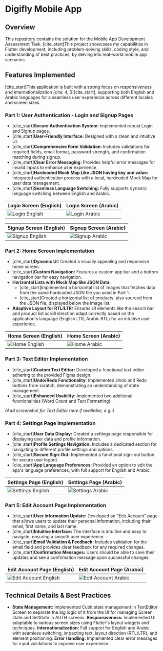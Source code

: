 # Digifly Mobile App


## Overview

This repository contains the solution for the Mobile App Development Assessment Task. [cite_start]This project showcases my capabilities in Flutter development, including problem-solving skills, coding style, and understanding of best practices, by delving into real-world mobile app scenarios.

## Features Implemented

[cite_start]This application is built with a strong focus on responsiveness and internationalization [cite: 4, 5][cite_start], supporting both English and Arabic languages for a seamless user experience across different locales and screen sizes.

### Part 1: User Authentication - Login and Signup Pages
* [cite_start]**Secure Authentication System:** Implemented robust Login and Signup pages.
* [cite_start]**User-Friendly Interface:** Designed with a clean and intuitive UI.
* [cite_start]**Comprehensive Form Validation:** Includes validations for required fields, email format, password strength, and confirmation matching during signup.
* [cite_start]**Clear Error Messaging:** Provides helpful error messages for invalid inputs to enhance user experience.
* [cite_start]**Hardcoded Mock Map Like JSON having key and value:** Integrated authentication process with a local, hardcoded Mock Map for user data management.
* [cite_start]**Seamless Language Switching:** Fully supports dynamic language switching between English and Arabic.

| Login Screen (English) | Login Screen (Arabic) |
|---|---|
| ![Login English](screenshots/SignINenglish.jpg) | ![Login Arabic](screenshots/SigninArabic.jpg) |

| Signup Screen (English) | Signup Screen (Arabic) |
|---|---|
| ![Signup English](screenshots/SignUpEnglish.jpg) | ![Signup Arabic](screenshots/SignUParabic.jpg) |

### Part 2: Home Screen Implementation
* [cite_start]**Dynamic UI:** Created a visually appealing and responsive home screen.
* [cite_start]**Custom Navigation:** Features a custom app bar and a bottom navigation bar for easy navigation.
* **Horizontal Lists with Mock Map like JSON Data:**
    * [cite_start]Implemented a horizontal list of images that fetches data from the same hardcoded JSON file you used in Part 1.
    * [cite_start]Created a horizontal list of products, also sourced from the JSON file, displayed below the image list.
* **Adaptive Layout for RTL/LTR:** Ensures UI elements like the search bar and product list scroll direction adapt correctly based on the application's language (English LTR, Arabic RTL) for an intuitive user experience.

| Home Screen (English) | Home Screen (Arabic) |
|---|---|
| ![Home English](screenshots/HomepageEnglish.jpg) | ![Home Arabic](screenshots/HomePageArabic.jpg) |

### Part 3: Text Editor Implementation
* [cite_start]**Custom Text Editor:** Developed a functional text editor adhering to the provided Figma design.
* [cite_start]**Undo/Redo Functionality:** Implemented Undo and Redo buttons from scratch, demonstrating an understanding of state management.
* [cite_start]**Enhanced Usability:** Implemented two additional functionalities (Word Count and Text Formatting).

*(Add screenshot for Text Editor here if available, e.g.:)*
### Part 4: Settings Page Implementation
* [cite_start]**User Data Display:** Created a settings page responsible for displaying user data and profile information.
* [cite_start]**Profile Settings Navigation:** Includes a dedicated section for navigating to different profile settings and options.
* [cite_start]**Secure Sign-Out:** Implemented a functional sign-out button for secure user logout.
* [cite_start]**App Language Preferences:** Provided an option to edit the app's language preferences, with full support for English and Arabic.

| Settings Page (English) | Settings Page (Arabic) |
|---|---|
| ![Settings English](screenshots/SettingPageenglish.jpg) | ![Settings Arabic](screenshots/SettingsPageArabic.jpg) |

### Part 5: Edit Account Page Implementation
* [cite_start]**User Information Update:** Developed an "Edit Account" page that allows users to update their personal information, including their email, first name, and last name.
* [cite_start]**Intuitive Interface:** The interface is intuitive and easy to navigate, ensuring a smooth user experience.
* [cite_start]**Email Validation & Feedback:** Includes validation for the email field and provides clear feedback for any required changes.
* [cite_start]**Confirmation Messages:** Users should be able to save their updates and see a confirmation message upon successful changes.

| Edit Account Page (English) | Edit Account Page (Arabic) |
|---|---|
| ![Edit Account English](screenshots/editaccountEnglish.jpg) | ![Edit Account Arabic](screenshots/editAccountArabic.jpg) |

## Technical Details & Best Practices

* **State Management:** Implemented Cubit state management in TextEditor Screen to separate the big logic of it from the UI for managing Screen state and SetState in AUTH screens.
**Responsiveness:** Implemented UI adaptable to various screen sizes using Flutter's layout widgets and techniques.
**Internationalization:** Full support for English and Arabic with seamless switching, impacting text, layout direction (RTL/LTR), and element positioning.
**Error Handling:** Implemented clear error messages for input validations to improve user experience.

